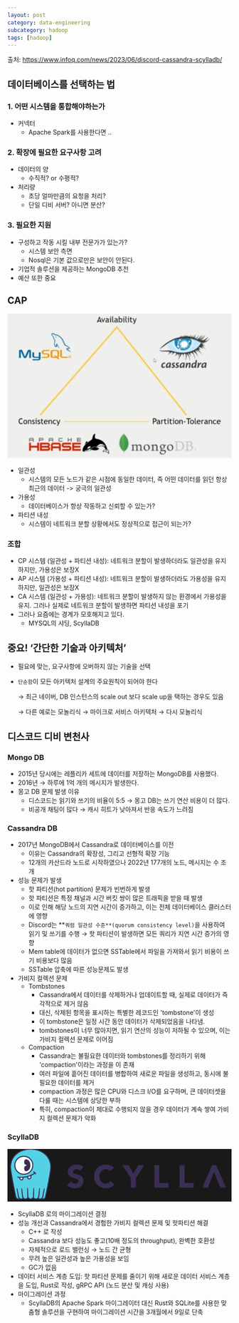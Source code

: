 ```yaml
---
layout: post
category: data-engineering
subcategory: hadoop
tags: [hadoop]
---
```


출처: https://www.infoq.com/news/2023/06/discord-cassandra-scylladb/

## 데이터베이스를 선택하는 법

### 1. 어떤 시스템을 통합해야하는가

- 커넥터
    - Apache Spark를 사용한다면 ..

### 2. 확장에 필요한 요구사항 고려

- 데이터의 양
    - 수직적? or 수평적?
- 처리량
    - 초당 얼마만큼의 요청을 처리?
    - 단일 디비 서버? 아니면 분산?

### 3. 필요한 지원

- 구성하고 작동 시킬 내부 전문가가 있는가?
    - 시스템 보안 측면
    - Nosql은 기본 값으로만은 보안이 안된다.
- 기업적 솔루션을 제공하는 MongoDB 추천
- 예산 또한 중요

## CAP
![alt text](/assets/images/data-engineering/hadoop/image/3/image-5.png)

- 일관성
    - 시스템의 모든 노드가 같은 시점에 동일한 데이터, 즉 어떤 데이터를 읽던 항상 최근의 데이터 -> 궁극의 일관성
- 가용성
    - 데이터베이스가 항상 작동하고 신뢰할 수 있는가?
- 파티션 내성
    - 시스템이 네트워크 분할 상황에서도 정상적으로 접근이 되는가?

### 조합

- CP 시스템 (일관성 + 파티션 내성): 네트워크 분할이 발생하더라도 일관성을 유지하지만, 가용성은 보장X
- AP 시스템 (가용성 + 파티션 내성): 네트워크 분할이 발생하더라도 가용성을 유지하지만, 일관성은 보장X
- CA 시스템 (일관성 + 가용성): 네트워크 분할이 발생하지 않는 환경에서 가용성을 유지. 그러나 실제로 네트워크 분할이 발생하면 파티션 내성을 포기
- 그러나 요즘에는 경계가 모호해지고 있다.
    - MYSQL의 샤딩, ScyllaDB

## 중요! ‘간단한 기술과 아키텍처’

- 필요에 맞는, 요구사항에 오버하지 않는 기술을 선택
- `단순함`이 모든 아키텍처 설계의 주요원칙이 되어야 한다
    
    → 최근 네이버, DB 인스턴스의 scale out 보다 scale up을 택하는 경우도 있음
    
    → 다른 예로는 모놀리식 → 마이크로 서비스 아키텍처 → 다시 모놀리식
    

## 디스코드 디비 변천사

### Mongo DB

- 2015년 당시에는 레플리카 세트에 데이터를 저장하는 MongoDB를 사용했다.
- 2016년 → 하루에 1억 개의 메시지가 발생한다.
- 몽고 DB 문제 발생 이유
    - 디스코드는 읽기와 쓰기의 비율이 5:5 → 몽고 DB는 쓰기 연산 비용이 더 많다.
    - 비공개 채팅이 많다 → 캐시 히트가 낮아져서 반응 속도가 느려짐

### Cassandra DB

- 2017년 MongoDB에서 Cassandra로 데이터베이스를 이전
    - 이유는 Cassandra의 확장성, 그리고 선형적 확장 기능
    - 12개의 카산드라 노드로 시작하였으나 2022년 177개의 노드,  메시지는 수 조개
- 성능 문제가 발생
    - 핫 파티션(hot partition) 문제가 빈번하게 발생
    - 핫 파티션은 특정 채널과 시간 버킷 쌍이 많은 트래픽을 받을 때 발생
    - 이로 인해 해당 노드의 지연 시간이 증가하고, 이는 전체 데이터베이스 클러스터에 영향
    - Discord는 **`쿼럼 일관성 수준**(quorum consistency level)`을 사용하여 읽기 및 쓰기를 수행 → 핫 파티션이 발생하면 모든 쿼리가 지연 시간 증가의 영향
    - Mem table에 데이터가 없으면 SSTable에서 파일을 가져와서 읽기 비용이 쓰기 비용보다 많음
    - SSTable 압축에 따른 성능문제도 발생
- 가비지 컬렉션 문제
    - Tombstones
        - Cassandra에서 데이터를 삭제하거나 업데이트할 때, 실제로 데이터가 즉각적으로 제거 않음
        - 대신, 삭제된 항목을 표시하는 특별한 레코드인 'tombstone'이 생성
        - 이 tombstone은 일정 시간 동안 데이터가 삭제되었음을 나타냄.
        - tombstones이 너무 많아지면, 읽기 연산의 성능이 저하될 수 있으며, 이는 가비지 컬렉션 문제로 이어짐
    - Compaction
        - Cassandra는 불필요한 데이터와 tombstones를 정리하기 위해 'compaction'이라는 과정을 이 존재
        - 여러 파일에 흩어진 데이터를 병합하여 새로운 파일을 생성하고, 동시에 불필요한 데이터를 제거
        - compaction 과정은 많은 CPU와 디스크 I/O를 요구하며, 큰 데이터셋을 다룰 때는 시스템에 상당한 부하
        - 특히, compaction이 제대로 수행되지 않을 경우 데이터가 계속 쌓여 가비지 컬렉션 문제가 악화

### ScyllaDB

![alt text](/assets/images/data-engineering/hadoop/image/3/image-6.png)

- ScyllaDB 로의 마이그레이션 결정
- 성능 개선과 Cassandra에서 경험한 가비지 컬렉션 문제 및 핫파티션 해결
    - C++ 로 작성
    - Cassandra 보다 성능도 좋고(10배 정도의 throughput), 완벽한 호환성
    - 자체적으로 로드 밸런싱 → 노드 간 균형
    - 무려 높은 일관성과 높은 가용성을 보임
    - GC가 없음
- 데이터 서비스 계층 도입: 핫 파티션 문제를 줄이기 위해 새로운 데이터 서비스 계층을 도입, Rust로 작성, gRPC API (노드 분산 및 캐싱 사용)
- 마이그레이션 과정
    - ScyllaDB의 Apache Spark 마이그레이터 대신 Rust와 SQLite를 사용한 맞춤형 솔루션을 구현하여 마이그레이션 시간을 3개월에서 9일로 단축
